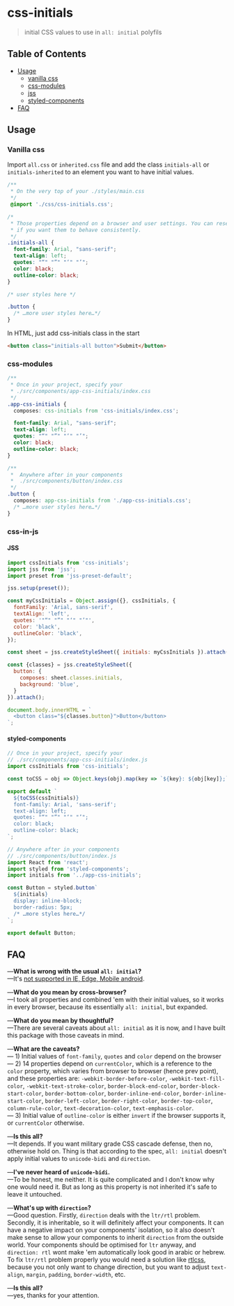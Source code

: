 # css-initials

> initial CSS values to use in `all: initial` polyfils

## Table of Contents

* [Usage](#usage)
  * [vanilla css](#vanilla-css)
  * [css-modules](#css-modules)
  * [jss](#jss)
  * [styled-components](#styled-components)
* [FAQ](#faq)

## Usage

### Vanilla css

Import `all.css` or `inherited.css` file and add the class `initials-all` or `initials-inherited` to an element you want to have initial values.

```css
/**
 * On the very top of your ./styles/main.css
 */
 @import './css/css-initials.css';

/*
 * Those properties depend on a browser and user settings. You can reset them manually
 * if you want them to behave consistently.
 */
.initials-all {
  font-family: Arial, "sans-serif";
  text-align: left;
  quotes: "“" "”" "‘" "’";
  color: black;
  outline-color: black;
}

/* user styles here */

.button {
  /* …more user styles here…*/
}
```

In HTML, just add css-initials class in the start

```html
<button class="initials-all button">Submit</button>
```

### css-modules

```css
/**
 * Once in your project, specify your
 * ./src/components/app-css-initials/index.css
 */
.app-css-initials {
  composes: css-initials from 'css-initials/index.css';

  font-family: Arial, "sans-serif";
  text-align: left;
  quotes: "“" "”" "‘" "’";
  color: black;
  outline-color: black;
}

/**
 *  Anywhere after in your components
 *  ./src/components/button/index.css
 */
.button {
  composes: app-css-initials from './app-css-initials.css';
  /* …more user styles here…*/
}

```

### css-in-js

#### JSS

```js
import cssInitials from 'css-initials';
import jss from 'jss';
import preset from 'jss-preset-default';

jss.setup(preset());

const myCssInitials = Object.assign({}, cssInitials, {
  fontFamily: 'Arial, sans-serif',
  textAlign: 'left',
  quotes: '"“" "”" "‘" "’"',
  color: 'black',
  outlineColor: 'black',
});

const sheet = jss.createStyleSheet({ initials: myCssInitials }).attach();

const {classes} = jss.createStyleSheet({
  button: {
    composes: sheet.classes.initials,
    background: 'blue',
  }
}).attach();

document.body.innerHTML = `
  <button class="${classes.button}">Button</button>
`;

```
#### styled-components

```js
// Once in your project, specify your
// ./src/components/app-css-initials/index.js
import cssInitials from 'css-initials';

const toCSS = obj => Object.keys(obj).map(key => `${key}: ${obj[key]};`).join('\n');

export default `
  ${toCSS(cssInitials)}
  font-family: Arial, 'sans-serif';
  text-align: left;
  quotes: "“" "”" "‘" "’";
  color: black;
  outline-color: black;
`;

// Anywhere after in your components
// ./src/components/button/index.js
import React from 'react';
import styled from 'styled-components';
import initials from '../app-css-initials';

const Button = styled.button`
  ${initials}
  display: inline-block;
  border-radius: 5px;
  /* …more styles here…*/
`;

export default Button;
```

## FAQ

—**What is wrong with the usual `all: initial`?**  
—It's [not supported in IE, Edge, Mobile android][IEEDGE].

—**What do you mean by cross-browser?**  
—I took all properties and combined 'em with their initial values, so it works in every browser, because its essentially `all: initial`, but expanded.

—**What do you mean by thoughtful?**  
—There are several caveats about `all: initial` as it is now, and I have built this package with those caveats in mind.

—**What are the caveats?**  
— 1) Initial values of `font-family`, `quotes` and `color` depend on the browser  
— 2) 14 properties depend on `currentColor`, which is a reference to the `color` property, which varies from browser to browser (hence prev point), and these properties are: `-webkit-border-before-color`, `-webkit-text-fill-color`, `-webkit-text-stroke-color`, `border-block-end-color`, `border-block-start-color`, `border-bottom-color`, `border-inline-end-color`, `border-inline-start-color`, `border-left-color`, `border-right-color`, `border-top-color`, `column-rule-color`, `text-decoration-color`, `text-emphasis-color`.  
— 3) Initial value of `outline-color` is either `invert` if the browser supports it, or `currentColor` otherwise.

—**Is this all?**  
—It depends. If you want military grade CSS cascade defense, then no, otherwise hold on. Thing is that according to the spec, `all: initial` doesn't apply initial values to `unicode-bidi` and `direction`.

—**I've never heard of `unicode-bidi`.**  
—To be honest, me neither. It is quite complicated and I don't know why one would need it. But as long as this property is not inherited it's safe to leave it untouched.

—**What's up with `direction`?**  
—Good question. Firstly, `direction` deals with the `ltr/rtl` problem. Secondly, it is inheritable, so it will definitely affect your components. It can have a negative impact on your components' isolation, so it also doesn't make sense to allow your components to inherit `direction` from the outside world. Your components should be optimised for `ltr` anyway, and `direction: rtl` wont make 'em automatically look good in arabic or hebrew. To fix `ltr/rtl` problem properly you would need a solution like [rtlcss][], because you not only want to change direction, but you want to adjust `text-align`, `margin`, `padding`, `border-width`, etc.

—**Is this all?**  
—yes, thanks for your attention.

[IEEDGE]: http://caniuse.com/#feat=css-all
[rtlcss]: https://github.com/MohammadYounes/rtlcss
